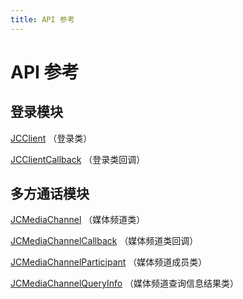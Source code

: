 ```yaml
---
title: API 参考
---
```

# API 参考

## 登录模块

[JCClient](https://developer.juphoon.com/portal/reference/V2.1/windows/C++/html/class_j_c_client.html)
（登录类）

[JCClientCallback](https://developer.juphoon.com/portal/reference/V2.1/windows/C++/html/class_j_c_client_callback.html)
（登录类回调）

## 多方通话模块

[JCMediaChannel](https://developer.juphoon.com/portal/reference/V2.1/windows/C++/html/class_j_c_media_channel.html)
（媒体频道类）

[JCMediaChannelCallback](https://developer.juphoon.com/portal/reference/V2.1/windows/C++/html/class_j_c_media_channel_callback.html)
（媒体频道类回调）

[JCMediaChannelParticipant](https://developer.juphoon.com/portal/reference/V2.1/windows/C++/html/class_j_c_media_channel_participant.html)
（媒体频道成员类）

[JCMediaChannelQueryInfo](https://developer.juphoon.com/portal/reference/V2.1/windows/C++/html/class_j_c_media_channel_query_info.html)
（媒体频道查询信息结果类）
